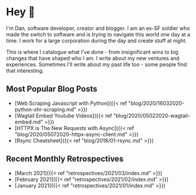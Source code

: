 # Hey 👋

I'm Dan, software developer, creator and blogger. I am an ex-SF soldier who made the switch to software and is trying to navigate this world one day at a time. I work for a large corporation during the day and create stuff at night.

This is where I catalogue what I've done - from insignificant wins to big changes that have shaped who I am. I write about my new ventures and experiences. Sometimes I'll write about my past life too - some people find that interesting.

## Most Popular Blog Posts

- [Web Scraping Javascript with Python]({{< ref "blog/2020/16032020-python-xhr-scraping.md" >}})
- [Wagtail Embed Youtube Videos]({{< ref "blog/2020/05022020-wagtail-embed.md" >}})
- [HTTPX is The New Requests with Async]({{< ref "blog/2020/05072020-httpx-async-client.md" >}})
- [Rsync Cheatsheet]({{< ref "blog/2018/01-rsync.md" >}})

## Recent Monthly Retrospectives

- [March 2021]({{< ref "retrospectives/2021/03/index.md" >}})
- [February 2021]({{< ref "retrospectives/2021/02/index.md" >}})
- [January 2021]({{< ref "retrospectives/2021/01/index.md" >}})


